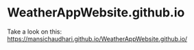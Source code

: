 # WeatherAppWebsite.github.io
Take a look on this:
 https://mansichaudhari.github.io/WeatherAppWebsite.github.io/
